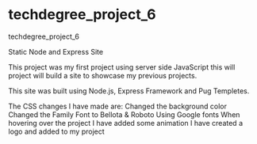# techdegree_project_6
techdegree_project_6  

Static Node and Express Site

This project was my first project using server side JavaScript this will project will build a site to showcase my previous projects.

This site was built  using Node.js, Express Framework and Pug Templetes. 

The CSS changes I have made are:
Changed the background color 
Changed the Family Font to Bellota & Roboto Using Google fonts
When hovering over the project I have added some animation
I have created a logo and added to my project
